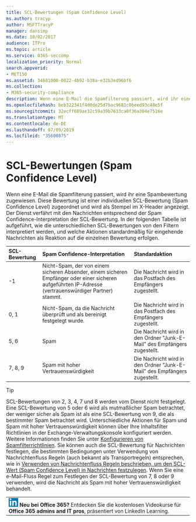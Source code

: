 ```yaml
---
title: SCL-Bewertungen (Spam Confidence Level)
ms.author: tracyp
author: MSFTTracyP
manager: dansimp
ms.date: 10/02/2017
audience: ITPro
ms.topic: article
ms.service: O365-seccomp
localization_priority: Normal
search.appverid:
- MET150
ms.assetid: 34681000-0022-4b92-b38a-e32b3ed96bf6
ms.collection:
- M365-security-compliance
description: Wenn eine E-Mail die Spamfilterung passiert, wird ihr eine Spambewertung zugewiesen. Diese Bewertung ist einer individuellen SCL-Bewertung (Spam Confidence Level) zugeordnet und wird als Stempel im X-Header angezeigt. Der Dienst verfährt mit den Nachrichten entsprechend der Spam Confidence-Interpretation der SCL-Bewertung. In der folgenden Tabelle ist aufgeführt, wie die unterschiedlichen SCL-Bewertungen von den Filtern interpretiert werden, und welche Aktionen standardmäßig für eingehende Nachrichten als Reaktion auf die einzelnen Bewertung erfolgen.
ms.openlocfilehash: beb322341f4d0de25d7bac9681c0beed93c48e5f
ms.sourcegitcommit: 32ecff689ae32c59a39b7633ca0f36a304e7516e
ms.translationtype: MT
ms.contentlocale: de-DE
ms.lasthandoff: 07/09/2019
ms.locfileid: "35600875"
---
```

# <a name="spam-confidence-levels"></a>SCL-Bewertungen (Spam Confidence Level)

Wenn eine E-Mail die Spamfilterung passiert, wird ihr eine Spambewertung zugewiesen. Diese Bewertung ist einer individuellen SCL-Bewertung (Spam Confidence Level) zugeordnet und wird als Stempel im X-Header angezeigt. Der Dienst verfährt mit den Nachrichten entsprechend der Spam Confidence-Interpretation der SCL-Bewertung. In der folgenden Tabelle ist aufgeführt, wie die unterschiedlichen SCL-Bewertungen von den Filtern interpretiert werden, und welche Aktionen standardmäßig für eingehende Nachrichten als Reaktion auf die einzelnen Bewertung erfolgen.
  
|**SCL-Bewertung**|**Spam Confidence-Interpretation**|**Standardaktion**|
|:-----|:-----|:-----|
|-1|Nicht-Spam, der von einem sicheren Absender, einem sicheren Empfänger oder einer sicheren aufgeführten IP-Adresse (vertrauenswürdiger Partner) stammt.|Die Nachricht wird in das Postfach des Empfängers zugestellt.|
|0, 1|Nicht-Spam, da die Nachricht überprüft und als bereinigt festgelegt wurde.|Die Nachricht wird in das Postfach des Empfängers zugestellt.|
|5, 6|Spam|Die Nachricht wird in den Ordner "Junk-E-Mail" des Empfängers zugestellt.|
|7, 8, 9|Spam mit hoher Vertrauenswürdigkeit|Die Nachricht wird in den Ordner "Junk-E-Mail" des Empfängers zugestellt.|
   
> [!TIP]
> SCL-Bewertungen von 2, 3, 4, 7 und 8 werden vom Dienst nicht festgelegt. Eine SCL-Bewertung von 5 oder 6 wird als mutmaßlicher Spam betrachtet, der weniger sicher als Spam ist als eine SCL-Bewertung von 9, die als bestimmter Spam betrachtet wird. Unterschiedliche Aktionen für Spam und Spam mit hoher Vertrauenswürdigkeit können über Ihre Inhaltsfilter Richtlinien in der Exchange-Verwaltungskonsole konfiguriert werden. Weitere Informationen finden Sie unter [Konfigurieren von Spamfilterrichtlinien](configure-your-spam-filter-policies.md). Sie können auch die SCL-Bewertung für Nachrichten festlegen, die bestimmten Bedingungen unter Verwendung von Nachrichtenfluss Regeln (auch bekannt als Transportregeln) entsprechen, wie in [Verwenden von Nachrichtenfluss Regeln beschrieben, um den SCL-Wert (Spam Confidence Level) in Nachrichten festzulegen](use-mail-flow-rules-to-set-the-spam-confidence-level-scl-in-messages.md). Wenn Sie eine e-Mail-Fluss Regel zum Festlegen der SCL-Bewertung von 7, 8 oder 9 verwenden, wird die Nachricht als Spam mit hoher Vertrauenswürdigkeit behandelt. 
  
||
|:-----|
|![Das Kurzsymbol für LinkedIn Learning](media/eac8a413-9498-4220-8544-1e37d1aaea13.png) **Neu bei Office 365?**         Entdecken Sie die kostenlosen Videokurse für **Office 365 admins and IT pros**, präsentiert von LinkedIn Learning.|
   

